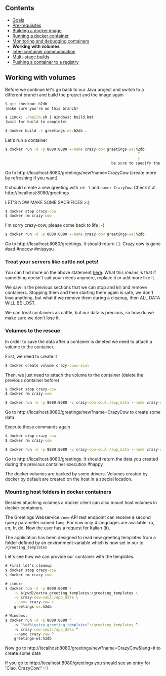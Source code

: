 ## Contents

* <a href="https://workshops.emanuelciuca.com/docker">Goals</a>
* <a href="https://workshops.emanuelciuca.com/docker/pre-requisites">Pre-requisites</a>
* <a href="https://workshops.emanuelciuca.com/docker/docker-build">Building a docker image</a>
* <a href="https://workshops.emanuelciuca.com/docker/docker-run">Running a docker container</a>
* <a href="https://workshops.emanuelciuca.com/docker/docker-monitoring-and-debug">Monitoring and debugging containers</a>
* <span>**Working with volumes**</span>
* <a href="https://workshops.emanuelciuca.com/docker/docker-network">Inter-container communication</a>
* <a href="https://workshops.emanuelciuca.com/docker/docker-multi-stage-builds">Multi-stage builds</a>
* <a href="https://workshops.emanuelciuca.com/docker/docker-push">Pushing a container to a registry</a>

## Working with volumes

Before we continue let's go back to our Java project and switch to a different branch and build the project and the image again

```cmd
$ git checkout h2db
(make sure you're on this branch)

$ Linux: ./build.sh | Windows: build.bat
(wait for build to complete)

$ docker build -t greetings-ws:h2db .
```

Let's run a container

```cmd
$ docker run -d -p 8080:8080 --name crazy-cow greetings-ws:h2db
                                                            ^
                                                            |
                                                be sure to specify the tag
```

Go to http://localhost:8080/greetings/new?name=CrazyCow (create more by refreshing if you want)

It should create a new greeting with `id: 1` and `name: CrazyCow`. Check it at http://localhost:8080/greetings

LET'S NOW MAKE SOME SACRIFICES >:)

```cmd
$ docker stop crazy-cow 
$ docker rm crazy-cow
```

I'm sorry crazy-cow, please come back to life :-(

```cmd
$ docker run -d -p 8080:8080 --name crazy-cow greetings-ws:h2db
```
Go to http://localhost:8080/greetings. It should return `[]`. Crazy cow is gone #sad #nocow #missyou

### Treat your servers like cattle not pets!

You can find more on the above statement [here](https://devops.stackexchange.com/questions/653/what-is-the-definition-of-cattle-not-pets). 
What this means is that if something doesn't suit your needs anymore, replace it or add more like it.

We saw in the previous sections that we can stop and kill and remove containers. 
Stopping them and then starting them again is safe, we don't lose anything, 
but what if we remove them during a cleanup, then ALL DATA WILL BE LOST.

We can treat containers as cattle, but our data is precious, so how do we make sure we don't lose it.

### Volumes to the rescue

In order to save the data after a container is deleted we need to attach a volume to the container.

First, we need to create it
```cmd
$ docker create volume crazy-cows-soul
```

Then, we just need to attach the volume to the container (delete the previous container before)
```cmd
$ docker stop crazy-cow
$ docker rm crazy-cow

$ docker run -d -p 8080:8080 -v crazy-cow-soul:/app_data --name crazy-cow greetings-ws:h2db
```

Go to http://localhost:8080/greetings/new?name=CrazyCow to create some data

Execute these commands again 

```cmd
$ docker stop crazy-cow
$ docker rm crazy-cow

$ docker run -d -p 8080:8080 -v crazy-cow-soul:/app_data --name crazy-cow greetings-ws:h2db
```

Go to http://localhost:8080/greetings. It should return the data you created during the previous container execution #happy

The docker volumes are backed by some drivers. Volumes created by docker by default are created on the host in a special location.

### Mounting host folders in docker containers
 
Besides attaching volumes a docker client can also mount host volumes in docker containers.

The Greetings Webservice `/new` API rest endpoint can receive a second query parameter named `lang`. 
For now only 4 languages are available: ro, en, fr, de. Now the user has a request for Italian (it).

The application has been designed to read new greeting templates from a folder defined by an environment variable
which is now set in our to `/greeting_templates`

Let's see how we can provide our container with the templates.

```cmd
# First let's cleanup
$ docker stop crazy-cow
$ docker rm crazy-cow
```

```cmd
# Linux:
$ docker run -d -p 8080:8080 \
    -v $(pwd)/extra_greeting_templates:/greeting_templates \
    -v crazy-cow-soul:/app_data \
    --name crazy-cow \
    greetings-ws:h2db

# Windows:
$ docker run -d -p 8080:8080 ^
    -v "%cd%\extra_greeting_templates":/greeting_templates ^
    -v crazy-cow-soul:/app_data ^
    --name crazy-cow ^
    greetings-ws:h2db
```

Now go to http://localhost:8080/greetings/new?name=CrazyCow&lang=it to create some data

If you go to http://localhost:8080/greetings you should see an entry for 'Ciao, CrazyCow!' :-)
